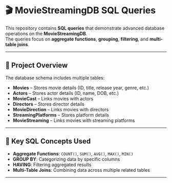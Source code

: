 # 🎬 MovieStreamingDB SQL Queries

This repository contains **SQL queries** that demonstrate advanced database operations on the **MovieStreamingDB**.  
The queries focus on **aggregate functions**, **grouping**, **filtering**, and **multi-table joins**.

---

## 📂 Project Overview
The database schema includes multiple tables:
- **Movies** – Stores movie details (ID, title, release year, genre, etc.)
- **Actors** – Stores actor details (ID, name, DOB, etc.)
- **MovieCast** – Links movies with actors
- **Directors** – Stores director details
- **MovieDirection** – Links movies with directors
- **StreamingPlatforms** – Stores platform details
- **MovieStreaming** – Links movies with streaming platforms

---

## 📌 Key SQL Concepts Used
- **Aggregate Functions**: `COUNT()`, `SUM()`, `AVG()`, `MAX()`, `MIN()`
- **GROUP BY**: Categorizing data by specific columns
- **HAVING**: Filtering aggregated results
- **Multi-Table Joins**: Combining data across multiple related tables

---
